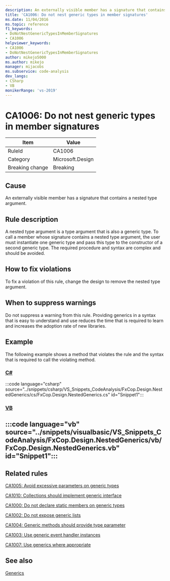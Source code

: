 ```yaml
---
description: An externally visible member has a signature that contains a nested type argument.
title: 'CA1006: Do not nest generic types in member signatures'
ms.date: 11/04/2016
ms.topic: reference
f1_keywords:
- DoNotNestGenericTypesInMemberSignatures
- CA1006
helpviewer_keywords:
- CA1006
- DoNotNestGenericTypesInMemberSignatures
author: mikejo5000
ms.author: mikejo
manager: mijacobs
ms.subservice: code-analysis
dev_langs:
- CSharp
- VB
monikerRange: 'vs-2019'
---
```


# CA1006: Do not nest generic types in member signatures

|Item|Value|
|-|-|
|RuleId|CA1006|
|Category|Microsoft.Design|
|Breaking change|Breaking|

## Cause

An externally visible member has a signature that contains a nested type argument.

## Rule description

A nested type argument is a type argument that is also a generic type. To call a member whose signature contains a nested type argument, the user must instantiate one generic type and pass this type to the constructor of a second generic type. The required procedure and syntax are complex and should be avoided.

## How to fix violations

To fix a violation of this rule, change the design to remove the nested type argument.

## When to suppress warnings

Do not suppress a warning from this rule. Providing generics in a syntax that is easy to understand and use reduces the time that is required to learn and increases the adoption rate of new libraries.

## Example

The following example shows a method that violates the rule and the syntax that is required to call the violating method.

### [C#](#tab/csharp)

:::code language="csharp" source="../snippets/csharp/VS_Snippets_CodeAnalysis/FxCop.Design.NestedGenerics/cs/FxCop.Design.NestedGenerics.cs" id="Snippet1":::

### [VB](#tab/vb)

:::code language="vb" source="../snippets/visualbasic/VS_Snippets_CodeAnalysis/FxCop.Design.NestedGenerics/vb/FxCop.Design.NestedGenerics.vb" id="Snippet1":::
---

## Related rules

[CA1005: Avoid excessive parameters on generic types](/dotnet/fundamentals/code-analysis/quality-rules/ca1005)

[CA1010: Collections should implement generic interface](/dotnet/fundamentals/code-analysis/quality-rules/ca1010)

[CA1000: Do not declare static members on generic types](/dotnet/fundamentals/code-analysis/quality-rules/ca1000)

[CA1002: Do not expose generic lists](/dotnet/fundamentals/code-analysis/quality-rules/ca1002)

[CA1004: Generic methods should provide type parameter](../code-quality/ca1004.md)

[CA1003: Use generic event handler instances](/dotnet/fundamentals/code-analysis/quality-rules/ca1003)

[CA1007: Use generics where appropriate](../code-quality/ca1007.md)

## See also

[Generics](/dotnet/csharp/programming-guide/generics/index)
